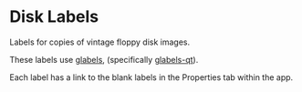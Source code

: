 # Disk Labels  
Labels for copies of vintage floppy disk images.

These labels use [glabels](https://glabels.org), (specifically [glabels-qt](https://github.com/jimevins/glabels-qt)).

Each label has a link to the blank labels in the Properties tab within the app.
